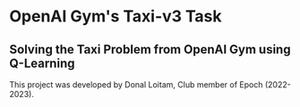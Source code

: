 # OpenAI Gym's Taxi-v3 Task
## Solving the Taxi Problem from OpenAI Gym using Q-Learning
This project was developed by Donal Loitam, Club member of Epoch (2022-2023).
